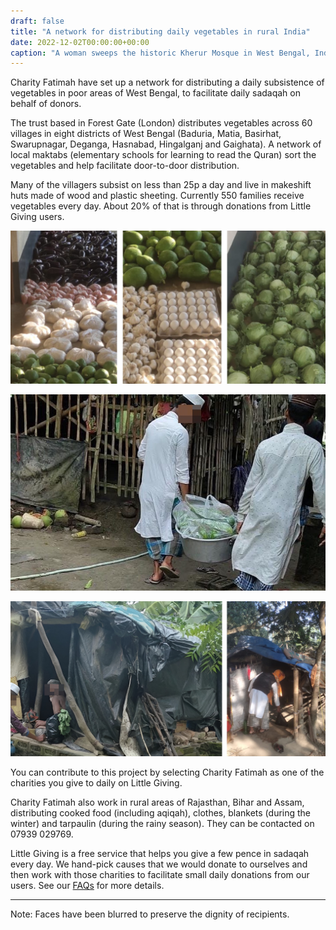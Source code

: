 ```yaml
---
draft: false
title: "A network for distributing daily vegetables in rural India"
date: 2022-12-02T00:00:00+00:00
caption: "A woman sweeps the historic Kherur Mosque in West Bengal, India"
---
```


Charity Fatimah have set up a network for distributing a daily subsistence of vegetables in poor areas of West Bengal, to facilitate daily sadaqah on behalf of donors.

The trust based in Forest Gate (London) distributes vegetables across 60 villages in eight districts of West Bengal (Baduria, Matia, Basirhat, Swarupnagar, Deganga, Hasnabad, Hingalganj and Gaighata). A network of local maktabs (elementary schools for learning to read the Quran) sort the vegetables and help facilitate door-to-door distribution.

Many of the villagers subsist on less than 25p a day and live in makeshift huts made of wood and plastic sheeting. Currently 550 families receive vegetables every day. About 20% of that is through donations from Little Giving users.

![Vegetables being sorted at a maktab for distribution](a.jpg)

![Volunteers carry sorted bags of vegetables for distribution](c.jpg)

![Volunteers leave bags of vegetables at the entrance of homes](b.jpg)

You can contribute to this project by selecting Charity Fatimah as one of the charities you give to daily on Little Giving.

Charity Fatimah also work in rural areas of Rajasthan, Bihar and Assam, distributing cooked food (including aqiqah), clothes, blankets (during the winter) and tarpaulin (during the rainy season). They can be contacted on 07939 029769.

Little Giving is a free service that helps you give a few pence in sadaqah every day. We hand-pick causes that we would donate to ourselves and then work with those charities to facilitate small daily donations from our users. See our [FAQs](https://www.littlegiving.org/support) for more details.

---

Note: Faces have been blurred to preserve the dignity of recipients.